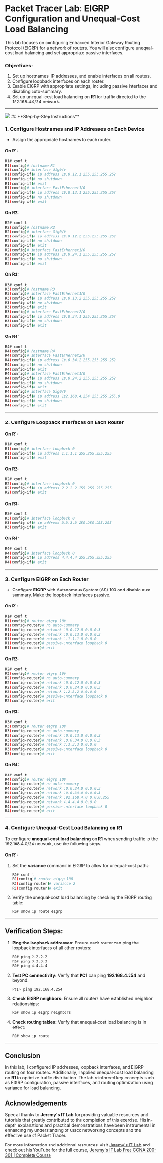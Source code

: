 # Packet Tracer Lab: EIGRP Configuration and Unequal-Cost Load Balancing

This lab focuses on configuring Enhanced Interior Gateway Routing Protocol (EIGRP) for a network of routers. You will also configure unequal-cost load balancing and set appropriate passive interfaces.

### **Objectives:**
1. Set up hostnames, IP addresses, and enable interfaces on all routers.
2. Configure loopback interfaces on each router.
3. Enable EIGRP with appropriate settings, including passive interfaces and disabling auto-summary.
4. Set up unequal-cost load balancing on **R1** for traffic directed to the 192.168.4.0/24 network.

---
<img src="https://github.com/ro-drick/EIGRP-Configuration/blob/main/rip-eigrp.PNG">
## **Step-by-Step Instructions**

### 1. Configure Hostnames and IP Addresses on Each Device

- Assign the appropriate hostnames to each router.
  
#### On **R1**:
```bash
R1# conf t
R1(config)# hostname R1
R1(config)# interface Gig0/0
R1(config-if)# ip address 10.0.12.1 255.255.255.252
R1(config-if)# no shutdown
R1(config-if)# exit
R1(config)# interface FastEthernet1/0
R1(config-if)# ip address 10.0.13.1 255.255.255.252
R1(config-if)# no shutdown
R1(config-if)# exit
```

#### On **R2**:
```bash
R2# conf t
R2(config)# hostname R2
R2(config)# interface Gig0/0
R2(config-if)# ip address 10.0.12.2 255.255.255.252
R2(config-if)# no shutdown
R2(config-if)# exit
R2(config)# interface FastEthernet1/0
R2(config-if)# ip address 10.0.24.1 255.255.255.252
R2(config-if)# no shutdown
R2(config-if)# exit
```

#### On **R3**:
```bash
R3# conf t
R3(config)# hostname R3
R3(config)# interface FastEthernet1/0
R3(config-if)# ip address 10.0.13.2 255.255.255.252
R3(config-if)# no shutdown
R3(config-if)# exit
R3(config)# interface FastEthernet2/0
R3(config-if)# ip address 10.0.34.1 255.255.255.252
R3(config-if)# no shutdown
R3(config-if)# exit
```

#### On **R4**:
```bash
R4# conf t
R4(config)# hostname R4
R4(config)# interface FastEthernet2/0
R4(config-if)# ip address 10.0.34.2 255.255.255.252
R4(config-if)# no shutdown
R4(config-if)# exit
R4(config)# interface FastEthernet1/0
R4(config-if)# ip address 10.0.24.2 255.255.255.252
R4(config-if)# no shutdown
R4(config-if)# exit
R4(config)# interface Gig0/0
R4(config-if)# ip address 192.168.4.254 255.255.255.0
R4(config-if)# no shutdown
R4(config-if)# exit
```

---

### 2. Configure Loopback Interfaces on Each Router

#### On **R1**:
```bash
R1# conf t
R1(config)# interface loopback 0
R1(config-if)# ip address 1.1.1.1 255.255.255.255
R1(config-if)# exit
```

#### On **R2**:
```bash
R2# conf t
R2(config)# interface loopback 0
R2(config-if)# ip address 2.2.2.2 255.255.255.255
R2(config-if)# exit
```

#### On **R3**:
```bash
R3# conf t
R3(config)# interface loopback 0
R3(config-if)# ip address 3.3.3.3 255.255.255.255
R3(config-if)# exit
```

#### On **R4**:
```bash
R4# conf t
R4(config)# interface loopback 0
R4(config-if)# ip address 4.4.4.4 255.255.255.255
R4(config-if)# exit
```

---

### 3. Configure EIGRP on Each Router

- Configure **EIGRP** with Autonomous System (AS) 100 and disable auto-summary. Make the loopback interfaces passive.

#### On **R1**:
```bash
R1# conf t
R1(config)# router eigrp 100
R1(config-router)# no auto-summary
R1(config-router)# network 10.0.12.0 0.0.0.3
R1(config-router)# network 10.0.13.0 0.0.0.3
R1(config-router)# network 1.1.1.1 0.0.0.0
R1(config-router)# passive-interface loopback 0
R1(config-router)# exit
```

#### On **R2**:
```bash
R2# conf t
R2(config)# router eigrp 100
R2(config-router)# no auto-summary
R2(config-router)# network 10.0.12.0 0.0.0.3
R2(config-router)# network 10.0.24.0 0.0.0.3
R2(config-router)# network 2.2.2.2 0.0.0.0
R2(config-router)# passive-interface loopback 0
R2(config-router)# exit
```

#### On **R3**:
```bash
R3# conf t
R3(config)# router eigrp 100
R3(config-router)# no auto-summary
R3(config-router)# network 10.0.13.0 0.0.0.3
R3(config-router)# network 10.0.34.0 0.0.0.3
R3(config-router)# network 3.3.3.3 0.0.0.0
R3(config-router)# passive-interface loopback 0
R3(config-router)# exit
```

#### On **R4**:
```bash
R4# conf t
R4(config)# router eigrp 100
R4(config-router)# no auto-summary
R4(config-router)# network 10.0.24.0 0.0.0.3
R4(config-router)# network 10.0.34.0 0.0.0.3
R4(config-router)# network 192.168.4.0 0.0.0.255
R4(config-router)# network 4.4.4.4 0.0.0.0
R4(config-router)# passive-interface loopback 0
R4(config-router)# exit
```

---

### 4. Configure Unequal-Cost Load Balancing on R1

To configure **unequal-cost load balancing** on **R1** when sending traffic to the 192.168.4.0/24 network, use the following steps.

#### On **R1**:
1. Set the **variance** command in EIGRP to allow for unequal-cost paths:
    ```bash
    R1# conf t
    R1(config)# router eigrp 100
    R1(config-router)# variance 2
    R1(config-router)# exit
    ```

2. Verify the unequal-cost load balancing by checking the EIGRP routing table:
    ```bash
    R1# show ip route eigrp
    ```

---

## **Verification Steps:**

1. **Ping the loopback addresses:** Ensure each router can ping the loopback interfaces of all other routers:
    ```bash
    R1# ping 2.2.2.2
    R1# ping 3.3.3.3
    R1# ping 4.4.4.4
    ```

2. **Test PC connectivity:** Verify that **PC1** can ping **192.168.4.254** and beyond:
    ```bash
    PC1> ping 192.168.4.254
    ```

3. **Check EIGRP neighbors:** Ensure all routers have established neighbor relationships:
    ```bash
    R1# show ip eigrp neighbors
    ```

4. **Check routing tables:** Verify that unequal-cost load balancing is in effect:
    ```bash
    R1# show ip route
    ```

---

## **Conclusion**

In this lab, I configured IP addresses, loopback interfaces, and EIGRP routing on four routers. Additionally, I applied unequal-cost load balancing on **R1** to optimize traffic distribution. The lab reinforced key concepts such as EIGRP configuration, passive interfaces, and routing optimization using variance for load balancing.

## Acknowledgements


Special thanks to **Jeremy's IT Lab** for providing valuable resources and tutorials that greatly contributed to the completion of this exercise. His in-depth explanations and practical demonstrations have been instrumental in enhancing my understanding of Cisco networking concepts and the effective use of Packet Tracer.

For more information and additional resources, visit [Jeremy's IT Lab](https://jeremysitlab.com/) and check out his YouTube for the full course, [Jeremy's IT Lab Free CCNA 200-301 | Complete Course](https://www.youtube.com/playlist?list=PLxbwE86jKRgMpuZuLBivzlM8s2Dk5lXBQ)
